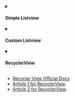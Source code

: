 <details><summary><h4> Simple Listview </h4></summary>

https://user-images.githubusercontent.com/94545831/222886776-f9f911b5-6018-4721-a824-3f5de8cfa43c.mp4

</details>

<details><summary><h4> Custom Listview </h4></summary>

https://user-images.githubusercontent.com/94545831/222939880-21bc9ea8-d5d0-49c1-a598-3767f5f13c46.mp4

</details>

<details><summary><h4> RecyclerView </h4></summary>

https://user-images.githubusercontent.com/94545831/223305093-ca99c092-abc1-437c-92e0-4b445e121c82.mp4

</details>

- [Recycler View Official Docs](https://developer.android.com/develop/ui/views/layout/recyclerview)
- [Article 1 for RecyclerView](https://medium.com/androiddevelopers/getting-to-know-recyclerview-ea14f8514e6)
- [Article 2 for RecyclerView](https://medium.com/geekculture/everything-you-should-know-to-create-a-recyclerview-3defdb660a2f)
